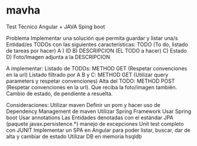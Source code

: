 # mavha

Test Técnico 
Angular + JAVA Sping boot
 
Problema
Implementar una solución que permita guardar y listar una/s  Entidad/es TODOs con las siguientes características:
TODO (To do, listado de tareas por hacer)
A ) ID
B) DESCRIPCION (EL TODO a hacer)
C) Estado
D) Foto/Imagen adjunta a la DESCRIPCION

A implementar:
Listado de TODOs: METHOD GET (Respetar convenciones en la url)
Listado filtrado por A B y C: METHOD GET (Utilizar query parameters y respetar convenciones)
Alta del TODO: METHOD POST (Respetar convenciones en la url). Que reciba la foto/imagen también.
Cambio de estado, de pendiente a resuelta.


Consideraciones:
Utilizar maven 
Definir un pom y hacer uso de Dependency Management de maven 
Utilizar Spring Framework
Usar Spring boot
Usar annotations 
Las Entidades denotadas con el estándar JPA  (paquete  javax.persistence.*)
manejo de excepciones
Unit test completo con JUNIT
Implementar un SPA en Angular para poder listar, buscar, dar de alta y cambiar de estado
Utilizar DB en memoria hsqldb
